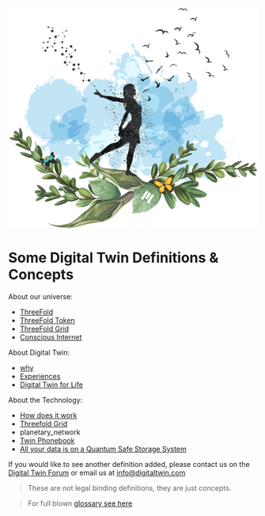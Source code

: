 ![](img/freedom.png)


# Some Digital Twin Definitions & Concepts 

About our universe: 
- [ThreeFold](https://threefold.io/info/threefold#/)
- [ThreeFold Token](https://info.threefold.io/#/threefold__token_what)
- [ThreeFold Grid](https://info.threefold.io/#/threefold__grid_intro)
- [Conscious Internet](https://threefold.io/aci)

About Digital Twin: 
- [why](why_home)
- [Experiences](experiences)
- [Digital Twin for Life](digital_twin_for_life)

About the Technology:
- [How does it work](twin_technology)
- [Threefold Grid](tfgrid_twin)
- planetary_network
- [Twin Phonebook](phonebook)
- [All your data is on a Quantum Safe Storage System](quantumsafestorage:qsss)


If you would like to see another definition added, please contact us on the [Digital Twin Forum](https://forum.mydigitaltwin.io/) or email us at info@digitaltwin.com


> These are not legal binding definitions, they are just concepts.

> For full blown [glossary see here](defs)
